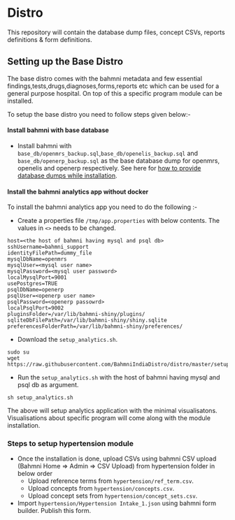 # Distro
This repository will contain the database dump files, concept CSVs, reports definitions &amp; form definitions.

## Setting up the Base Distro
The base distro comes with the bahmni metadata and few essential findings,tests,drugs,diagnoses,forms,reports etc which can be used for a general purpose hospital. On top of this a specific program module can be installed.

To setup the base distro you need to follow steps given below:-
#### Install bahmni with base database
* Install bahmni with `base_db/openmrs_backup.sql`,`base_db/openelis_backup.sql` and `base_db/openerp_backup.sql` as the base database dump for openmrs, openelis and openerp respectively. See here for [how to provide database dumps while installation](https://bahmni.atlassian.net/wiki/spaces/BAH/pages/35291242/Install+Bahmni+on+CentOS+Advanced+Installation+Options#InstallBahmnionCentOS(AdvancedInstallationOptions)-Step3:Copyappconfigandbasedatabasedump).

#### Install the bahmni analytics app without docker
To install the bahmni analytics app you need to do the following :-

* Create a properties file `/tmp/app.properties` with below contents. The values in `<>` needs to be changed.
```
host=<the host of bahmni having mysql and psql db>
sshUsername=bahmni_support
identityFilePath=dummy_file
mysqlDbName=openmrs
mysqlUser=<mysql user name>
mysqlPassword=<mysql user password>
localMysqlPort=9001
usePostgres=TRUE
psqlDbName=openerp
psqlUser=<openerp user name>
psqlPassword=<openerp passowrd>
localPsqlPort=9002
pluginsFolder=/var/lib/bahmni-shiny/plugins/
sqliteDbFilePath=/var/lib/bahmni-shiny/shiny.sqlite
preferencesFolderPath=/var/lib/bahmni-shiny/preferences/
```
* Download the `setup_analytics.sh`.

```
sudo su
wget https://raw.githubusercontent.com/BahmniIndiaDistro/distro/master/setup_analytics.sh
```

* Run the `setup_analytics.sh` with the host of bahmni having mysql and psql db as argument.

```
sh setup_analytics.sh
```

The above will setup analytics application with the minimal visualisatons. Visualisations about specific program will come along with the module installation.

### Steps to setup hypertension module
* Once the installation is done, upload CSVs using bahmni CSV upload (Bahmni Home => Admin => CSV Upload) from hypertension folder in below order
    * Upload reference terms from `hypertension/ref_term.csv`.
    * Upload concepts from `hypertension/concepts.csv`.
    * Upload concept sets from `hypertension/concept_sets.csv`.
* Import `hypertension/Hypertension Intake_1.json` using bahmni form builder. Publish this form.


